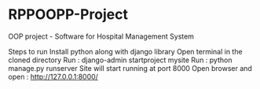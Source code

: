 # RPPOOPP-Project
OOP project - Software for Hospital Management System

Steps to run
Install python along with django library
Open terminal in the cloned directory
Run : django-admin startproject mysite
Run : python manage.py runserver
Site will start running at port 8000
Open browser and open : http://127.0.0.1:8000/

